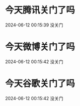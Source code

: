 # 今天腾讯关门了吗

2024-06-12 00:15:39 没关门

# 今天微博关门了吗

2024-06-12 00:15:42 没关门

# 今天谷歌关门了吗

2024-06-12 00:15:42 没关门

